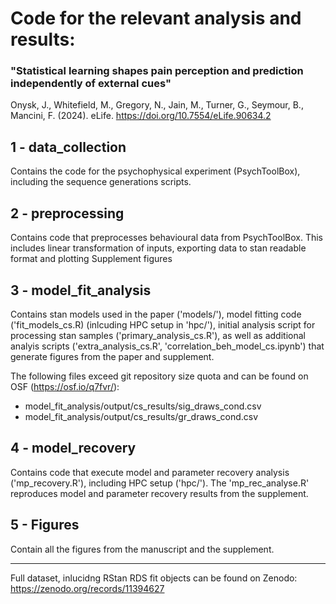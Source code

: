 # Code for the relevant analysis and results:
### "Statistical learning shapes pain perception and prediction independently of external cues"
Onysk, J., Whitefield, M., Gregory, N., Jain, M., Turner, G., Seymour, B., Mancini, F. (2024). eLife. https://doi.org/10.7554/eLife.90634.2

## 1 - data_collection

Contains the code for the psychophysical experiment (PsychToolBox), including the sequence generations scripts.

## 2 - preprocessing

Contains code that preprocesses behavioural data from PsychToolBox. This includes linear transformation of inputs, exporting data to stan readable format and plotting Supplement figures

## 3 - model_fit_analysis

Contains stan models used in the paper ('models/'), model fitting code ('fit_models_cs.R) (inlcuding HPC setup in 'hpc/'), initial analysis script for processing stan samples ('primary_analysis_cs.R'), as well as additional analyis scripts ('extra_analysis_cs.R', 'correlation_beh_model_cs.ipynb') that generate figures from the paper and supplement.

The following files exceed git repository size quota and can be found on OSF (https://osf.io/q7fvr/):
- model_fit_analysis/output/cs_results/sig_draws_cond.csv
- model_fit_analysis/output/cs_results/gr_draws_cond.csv

## 4 - model_recovery

Contains code that execute model and parameter recovery analysis ('mp_recovery.R'), including HPC setup ('hpc/'). The 'mp_rec_analyse.R' reproduces model and parameter recovery results from the supplement.

## 5 - Figures

Contain all the figures from the manuscript and the supplement.

---------------

Full dataset, inlucidng RStan RDS fit objects can be found on Zenodo: https://zenodo.org/records/11394627

